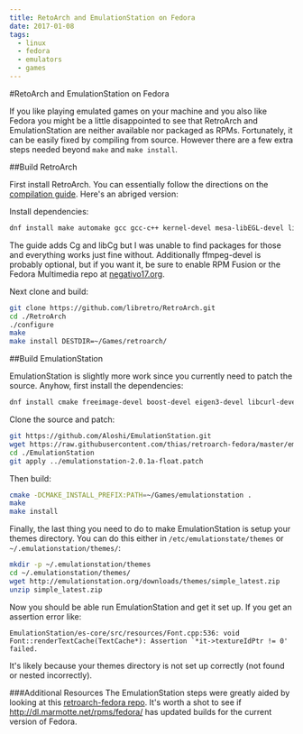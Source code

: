 ```yaml
---
title: RetoArch and EmulationStation on Fedora
date: 2017-01-08
tags:
  - linux
  - fedora
  - emulators
  - games
---
```


#RetoArch and EmulationStation on Fedora

If you like playing emulated games on your machine and you also like
Fedora you might be a little disappointed to see that RetroArch and
EmulationStation are neither available nor packaged as RPMs.
Fortunately, it can be easily fixed by compiling from source. However
there are a few extra steps needed beyond `make` and `make install`.


##Build RetroArch

First install RetroArch. You can essentially follow the directions on
the [compilation guide][1]. Here's an abriged version:

Install dependencies:


```bash
dnf install make automake gcc gcc-c++ kernel-devel mesa-libEGL-devel libv4l-devel libxkbcommon-devel mesa-libgbm-devel zlib-devel freetype-devel libxml2-devel ffmpeg-devel SDL2-devel SDL-devel perl-X11-Protocol perl-Net-DBus pulseaudio-libs-devel openal-soft-devel libusb-devel
```

The guide adds Cg and libCg but I was unable to find packages for those
and everything works just fine without. Additionally ffmpeg-devel is
probably optional, but if you want it, be sure to enable RPM Fusion or
the Fedora Multimedia repo at [negativo17.org](http://negativo17.org/handbrake/).

Next clone and build:

```bash
git clone https://github.com/libretro/RetroArch.git
cd ./RetroArch
./configure
make
make install DESTDIR=~/Games/retroarch/
```

##Build EmulationStation

EmulationStation is slightly more work since you currently need to patch
the source. Anyhow, first install the dependencies:

```bash
dnf install cmake freeimage-devel boost-devel eigen3-devel libcurl-devel
```

Clone the source and patch:

```bash
git https://github.com/Aloshi/EmulationStation.git
wget https://raw.githubusercontent.com/thias/retroarch-fedora/master/emulationstation/emulationstation-2.0.1a-float.patch
cd ./EmulationStation
git apply ../emulationstation-2.0.1a-float.patch
```

Then build:

```bash
cmake -DCMAKE_INSTALL_PREFIX:PATH=~/Games/emulationstation .
make
make install
```

Finally, the last thing you need to do to make EmulationStation is setup
your themes directory. You can do this either in
`/etc/emulationstate/themes` or `~/.emulationstation/themes/`:

```bash
mkdir -p ~/.emulationstation/themes
cd ~/.emulationstation/themes/
wget http://emulationstation.org/downloads/themes/simple_latest.zip
unzip simple_latest.zip
```

Now you should be able run EmulationStation and get it set up. If you
get an assertion error like:

```
EmulationStation/es-core/src/resources/Font.cpp:536: void Font::renderTextCache(TextCache*): Assertion `*it->textureIdPtr != 0' failed.
```

It's likely because your themes directory is not set up correctly (not
found or nested incorrectly).

###Additional Resources
The EmulationStation steps were greatly aided by looking at this
[retroarch-fedora repo](https://github.com/thias/retroarch-fedora). It's
worth a shot to see if http://dl.marmotte.net/rpms/fedora/ has updated
builds for the current version of Fedora.

[1]: https://github.com/libretro/RetroArch/wiki/Compilation-guide-(Linux)
